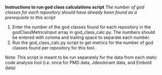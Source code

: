 **Instructions to run god class calculations script**
*The number of god classes for each repository should have already been found as a prerequisite to this script*
1) Enter the number of the god classes found for each repository in the godClassMetricsInput array in god_class_calc.py. The numbers should be entered with comma and trailing space to separate each number.
2) Run the god_class_calc.py script to get metrics for the number of god classes found per repository for this tool.

Note: This script is meant to be run separately for the data from each static code analysis tool (i.e. once for PMD data, Jdeodorant data, and Embold data)